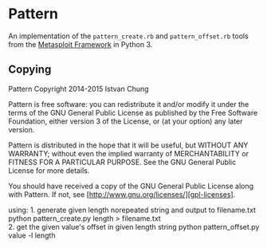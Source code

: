 # Pattern

An implementation of the `pattern_create.rb` and `pattern_offset.rb`
tools from the [Metasploit Framework][metasploit] in Python 3.

[metasploit]: https://github.com/rapid7/metasploit-framework

## Copying

Pattern Copyright 2014-2015 Istvan Chung

Pattern is free software: you can redistribute it and/or modify it under
the terms of the GNU General Public License as published by the Free
Software Foundation, either version 3 of the License, or (at your
option) any later version.

Pattern is distributed in the hope that it will be useful, but WITHOUT
ANY WARRANTY; without even the implied warranty of MERCHANTABILITY or
FITNESS FOR A PARTICULAR PURPOSE.  See the GNU General Public License
for more details.

You should have received a copy of the GNU General Public License along
with Pattern.  If not, see [http://www.gnu.org/licenses/][gpl-licenses].

[gpl-licenses]: http://www.gnu.org/licenses/

using: 
	1. generate given length norepeated string   and output to filename.txt
		python pattern_create.py length > filename.txt    
	2. get the given value's offset in given length string
		python pattern_offset.py value -l length
